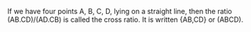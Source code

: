 If we have four points A, B, C, D, lying on a straight line, then the
ratio (AB.CD)/(AD.CB) is called the cross ratio. It is written {AB,CD}
or (ABCD).
